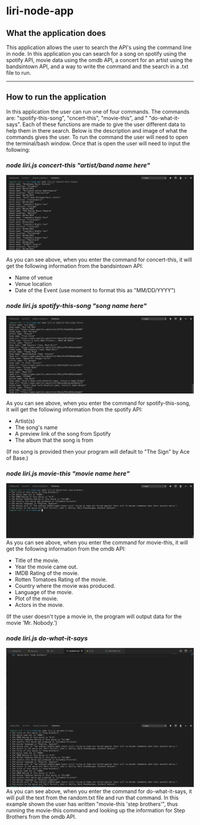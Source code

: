 # liri-node-app

## **What the application does**

This application allows the user to search the API's using the command line in node. In this application you can search for a song on spotify using the spotify API, movie data using the omdb API, a concert for an artist using the bandsintown API, and a way to write the command and the search in a .txt file to run.

--------------------------------------------------------------------------------------------------------------------------------------

## **How to run the application**

In this application the user can run one of four commands. The commands are: "spotify-this-song", "cncert-this", "movie-this", and " "do-what-it-says". Each of these functions are made to give the user different data to help them in there search. Below is the description and image of what the commands gives the user. To run the command the user will need to open the terminal/bash window. Once that is open the user will need to input the following:

### *node liri.js concert-this "artist/band name here"*
![concert-this](/images/concert-this.png)

As you can see above, when you enter the command for concert-this, it will get the following information from the bandsintown API:

* Name of venue
* Venue location
* Date of the Event (use moment to format this as "MM/DD/YYYY")



### *node liri.js spotify-this-song "song name here"*
![spotify-this-song](/images/spotify-this-song.png)

As you can see above, when you enter the command for spotify-this-song, it will get the following information from the spotify API:

* Artist(s)
* The song's name
* A preview link of the song from Spotify
* The album that the song is from

(If no song is provided then your program will default to "The Sign" by Ace of Base.)



### *node liri.js movie-this "movie name here"*
![movie-this](/images/movie-this.png)
As you can see above, when you enter the command for movie-this, it will get the following information from the omdb API:

* Title of the movie.
* Year the movie came out.
* IMDB Rating of the movie.
* Rotten Tomatoes Rating of the movie.
* Country where the movie was produced.
* Language of the movie.
* Plot of the movie.
* Actors in the movie.

(If the user doesn't type a movie in, the program will output data for the movie 'Mr. Nobody.')



### *node liri.js do-what-it-says*
![do-what-it-says](/images/do-what-it-says.png)
As you can see above, when you enter the command for do-what-it-says, it will pull the text from the random.txt file and run that command. In this example shown the user has written "movie-this 'step brothers'", thus running the movie-this command and looking up the information for Step Brothers from the omdb API.